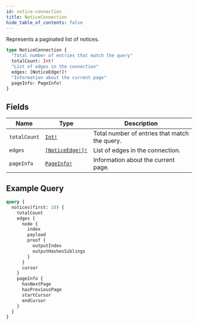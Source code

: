 ```yaml
---
id: notice-connection
title: NoticeConnection
hide_table_of_contents: false
---
```


Represents a paginated list of notices.

```graphql
type NoticeConnection {
  "Total number of entries that match the query"
  totalCount: Int!
  "List of edges in the connection"
  edges: [NoticeEdge!]!
  "Information about the current page"
  pageInfo: PageInfo!
}
```

## Fields

| Name | Type | Description |
| ---- |------| ----------- |
| `totalCount` | [`Int!`](../../scalars/int) | Total number of entries that match the query. |
| `edges` | [`[NoticeEdge!]!`](../../objects/notice-edge) | List of edges in the connection. |
| `pageInfo` | [`PageInfo!`](../../objects/page-info) | Information about the current page. |

## Example Query

```graphql
query {
  notices(first: 10) {
    totalCount
    edges {
      node {
        index
        payload
        proof {
          outputIndex
          outputHashesSiblings
        }
      }
      cursor
    }
    pageInfo {
      hasNextPage
      hasPreviousPage
      startCursor
      endCursor
    }
  }
}
```

